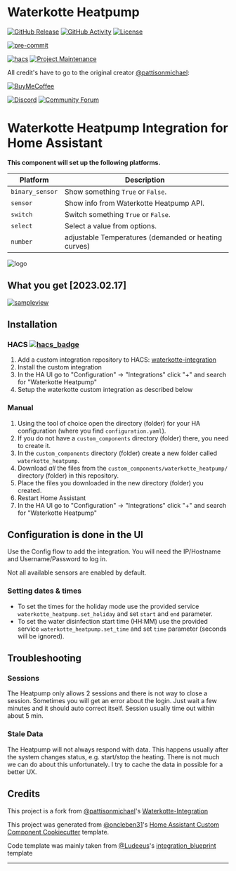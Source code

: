 # Waterkotte Heatpump

[![GitHub Release][releases-shield]][releases]
[![GitHub Activity][commits-shield]][commits]
[![License][license-shield]](https://github.com/marq24/waterkotte-integration/raw/master/LICENSE)

[![pre-commit][pre-commit-shield]][pre-commit]

[![hacs][hacsbadge]][hacs]
[![Project Maintenance][maintenance-shield]][user_profile]

All credit's have to go to the original creator [@pattisonmichael](https://github.com/pattisonmichael):

[![BuyMeCoffee][buymecoffeebadge]][buymecoffee]

[![Discord][discord-shield]][discord]
[![Community Forum][forum-shield]][forum]

# Waterkotte Heatpump Integration for Home Assistant
**This component will set up the following platforms.**

| Platform        | Description                                          |
| --------------- |------------------------------------------------------|
| `binary_sensor` | Show something `True` or `False`.                    |
| `sensor`        | Show info from Waterkotte Heatpump API.              |
| `switch`        | Switch something `True` or `False`.                  |
| `select`        | Select a value from options.                         |
| `number`        | adjustable Temperatures (demanded or heating curves) |

![logo](https://github.com/marq24/waterkotte-integration/raw/master/logo.png)

## What you get [2023.02.17]
[![sampleview](https://github.com/marq24/waterkotte-integration/raw/master/sample-view-s.png)](https://github.com/marq24/waterkotte-integration/raw/master/sample-view.png)

## Installation
### HACS [![hacs_badge](https://img.shields.io/badge/HACS-Custom-orange.svg)](https://github.com/custom-components/hacs)
1. Add a custom integration repository to HACS: [waterkotte-integration](https://github.com/marq24/waterkotte-integration)
1. Install the custom integration
1. In the HA UI go to "Configuration" -> "Integrations" click "+" and search for "Waterkotte Heatpump"
1. Setup the waterkotte custom integration as described below
  <!--1. In HACS Store, search for [***marq24/waterkotte-integration***]-->
### Manual
1. Using the tool of choice open the directory (folder) for your HA configuration (where you find `configuration.yaml`).
2. If you do not have a `custom_components` directory (folder) there, you need to create it.
3. In the `custom_components` directory (folder) create a new folder called `waterkotte_heatpump`.
4. Download _all_ the files from the `custom_components/waterkotte_heatpump/` directory (folder) in this repository.
5. Place the files you downloaded in the new directory (folder) you created.
6. Restart Home Assistant
7. In the HA UI go to "Configuration" -> "Integrations" click "+" and search for "Waterkotte Heatpump"

## Configuration is done in the UI

Use the Config flow to add the integration. You will need the IP/Hostname and Username/Password to log in.
<!---->

Not all available sensors are enabled by default.

### Setting dates & times
- To set the times for the holiday mode use the provided service `waterkotte_heatpump.set_holiday` and set `start` and `end` parameter.
- To set the water disinfection start time (HH:MM) use the provided service `waterkotte_heatpump.set_time` and set `time` parameter (seconds will be ignored).

## Troubleshooting

### Sessions

The Heatpump only allows 2 sessions and there is not way to close a session. Sometimes you will get an error about the login. Just wait a few minutes and it should auto correct itself. Session usually time out within about 5 min.

### Stale Data

The Heatpump will not always respond with data. This happens usually after the system changes status, e.g. start/stop the heating. There is not much we can do about this unfortunately. I try to cache the data in possible for a better UX.

## Credits
This project is a fork from [@pattisonmichael](https://github.com/pattisonmichael)'s [Waterkotte-Integration](https://github.com/pattisonmichael/waterkotte-integration)

This project was generated from [@oncleben31](https://github.com/oncleben31)'s [Home Assistant Custom Component Cookiecutter](https://github.com/oncleben31/cookiecutter-homeassistant-custom-component) template.

Code template was mainly taken from [@Ludeeus](https://github.com/ludeeus)'s [integration_blueprint][integration_blueprint] template

---

[integration_blueprint]: https://github.com/custom-components/integration_blueprint
[buymecoffee]: https://www.buymeacoffee.com/pattisonmichael
[buymecoffeebadge]: https://img.shields.io/badge/buy%20me%20a%20coffee-donate-yellow.svg?style=for-the-badge
[commits-shield]: https://img.shields.io/github/commit-activity/y/marq24/waterkotte-integration.svg?style=for-the-badge
[commits]: https://github.com/marq24/waterkotte-integration/commits/main
[hacs]: https://hacs.xyz
[hacsbadge]: https://img.shields.io/badge/HACS-Custom-orange.svg?style=for-the-badge
[discord]: https://discord.gg/Qa5fW2R
[discord-shield]: https://img.shields.io/discord/330944238910963714.svg?style=for-the-badge
[logoimg]: logo.png
[forum-shield]: https://img.shields.io/badge/community-forum-brightgreen.svg?style=for-the-badge
[forum]: https://community.home-assistant.io/
[license-shield]: https://img.shields.io/github/license/marq24/waterkotte-integration.svg?style=for-the-badge
[maintenance-shield]: https://img.shields.io/badge/maintainer-%40marq24-blue.svg?style=for-the-badge
[pre-commit]: https://github.com/pre-commit/pre-commit
[pre-commit-shield]: https://img.shields.io/badge/pre--commit-enabled-brightgreen?style=for-the-badge
[releases-shield]: https://img.shields.io/github/release/marq24/waterkotte-integration.svg?style=for-the-badge
[releases]: https://github.com/marq24/waterkotte-integration/releases
[user_profile]: https://github.com/marq24
